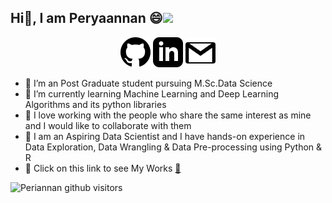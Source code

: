 <h2> Hi👋, I am Peryaannan 😄<img src="https://media.giphy.com/media/26u4cqVR8dsmedTJ6/giphy.gif" width="50"></h2>

<p align="center">
	<a href="https://github.com/ramperiannan"><img src="imgs/github.svg" alt="GitHub"></a>
	<a href="https://www.linkedin.com/in/peryaannan-arulkumar-15a17a167/"><img src="imgs/linkedin.svg" alt="LinkedIn"></a>
	<a href="https://mail.google.com/mail/u/0/?fs=1&to=periannanram@gmail.com.com&su=SUBJECT&body=BODY&tf=cm"><img src="imgs/gmails.svg" alt="Gmail"></a>
</p>

- 🔭 I’m an Post Graduate student pursuing M.Sc.Data Science
- 🌱 I’m currently learning Machine Learning and Deep Learning Algorithms and its python libraries 
- 👯 I love working with the people who share the same interest as mine and I would like to collaborate with them 
- 💬 I am an Aspiring Data Scientist and I have hands-on experience in Data Exploration, Data Wrangling & Data Pre-processing using Python & R 
- 💭 Click on this link to see My Works <a href="https://github.com/ramperiannan?tab=repositories">💭</a>

<p>
    <img class="center" alt="Periannan github visitors" src="https://visitor-badge.laobi.icu/badge?page_id=ramperiannan.ramperiannan"/>
</p>
<!--
**ramperiannan/ramperiannan** is a ✨ _special_ ✨ repository because its `README.md` (this file) appears on your GitHub profile.



